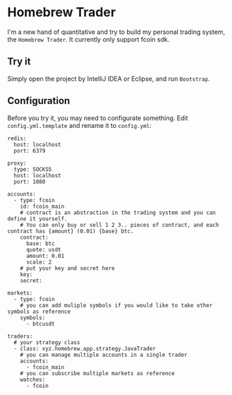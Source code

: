 # Homebrew Trader


I'm a new hand of quantitative and try to build my personal trading system, the `Homebrew Trader`. It currently only support fcoin sdk.

## Try it

Simply open the project by IntelliJ IDEA or Eclipse, and run `Bootstrap`.

## Configuration

Before you try it, you may need to configurate something. Edit `config.yml.template` and rename it to `config.yml`:

```
redis:
  host: localhost
  port: 6379

proxy:
  type: SOCKS5
  host: localhost
  port: 1080

accounts:
  - type: fcoin
    id: fcoin_main
    # contract is an abstraction in the trading system and you can define it yourself.
    # You can only buy or sell 1 2 3.. pieces of contract, and each contract has {amount} (0.01) {base} btc.
    contract:
      base: btc
      quote: usdt
      amount: 0.01
      scale: 2
    # put your key and secret here
    key:
    secret:

markets:
  - type: fcoin
    # you can add muliple symbols if you would like to take other symbols as reference
    symbols:
      - btcusdt

traders:
  # your strategy class
  - class: xyz.homebrew.app.strategy.JavaTrader
    # you can manage multiple accounts in a single trader
    accounts:
      - fcoin_main
    # you can subscribe multiple markets as reference
    watches:
      - fcoin

```
